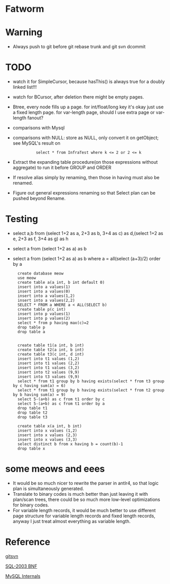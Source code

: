 Fatworm
=======================

Warning
=====================
* Always push to git before git rebase trunk and git svn dcommit

TODO
====================
* watch it for SimpleCursor, because hasThis() is always true for a doubly linked list!!!
* watch for BCursor, after deletion there might be empty pages.
* Btree, every node fills up a page. for int/float/long key it's okay just use a fixed length page. for var-length page, should I use extra page or var-length fanout?
* comparisons with Mysql
* comparisons with NULL: store as NULL, only convert it on getObject; see MySQL's result on 

                select * from InfraTest where k <= 2 or 2 <= k

* Extract the expanding table procedure(on those expressions without aggregate) to run it before GROUP and ORDER
* If resolve alias simply by renaming, then those in having must also be renamed.
* Figure out general expressions renaming so that Select plan can be pushed beyond Rename.

Testing
======================
* select a,b from (select 1+2 as a, 2+3 as b, 3+4 as c) as d,(select 1+2 as e, 2+3 as f, 3+4 as g) as h
* select a from (select 1+2 as a) as b
* select a from (select 1+2 as a) as b where a = all(select (a+3)/2) order by a
        

        create database meow
        use meow
        create table a(a int, b int default 0)
        insert into a values(1)
        insert into a values(0)
        insert into a values(1,2)
        insert into a values(2,2)
        SELECT * FROM a WHERE a < ALL(SELECT b)
        create table p(c int)
        insert into p values(1)
        insert into p values(2)
        select * from p having max(c)=2
        drop table p
        drop table a
        

        create table t1(a int, b int)
        create table t2(a int, b int)
        create table t3(c int, d int)
        insert into t1 values (1,2)
        insert into t1 values (2,2)
        insert into t1 values (3,2)
        insert into t2 values (9,9)
        insert into t3 values (9,9)
        select * from t1 group by b having exists(select * from t3 group by c having sum(a) = 6)
        select * from t1 group by b having exists(select * from t2 group by b having sum(a) = 9)
        select 5-(a+b) as c from t1 order by c
        select 5-(a+b) as c from t1 order by a
        drop table t1
        drop table t2
        drop table t3

        create table x(a int, b int)
        insert into x values (1,2)
        insert into x values (2,3)
        insert into x values (3,3)
        select distinct b from x having b = count(b)-1
        drop table x

some meows and eees
=========
* It would be so much nicer to rewrite the parser in antlr4, so that logic plan is simultaneously generated.
* Translate to binary codes is much better than just leaving it with plan/scan trees, there could be so much more low-level optimizations for binary codes.
* For variable length records, it would be much better to use different page structure for variable length records and fixed length records, anyway I just treat almost everything as variable length.


Reference
====================

[gitsvn](http://stackoverflow.com/questions/661018/pushing-an-existing-git-repository-to-svn)

[SQL-2003 BNF](http://savage.net.au/SQL/sql-2003-2.bnf.html)

[MySQL Internals](https://dev.mysql.com/doc/internals/en/index.html)
